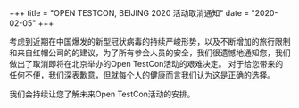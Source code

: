 +++
title = "OPEN TESTCON, BEIJING 2020 活动取消通知"
date = "2020-02-05"
+++

考虑到近期在中国爆发的新型冠状病毒的持续严峻形势，以及不断增加的旅行限制和来自红帽公司的的建议，为了所有参会人员的安全，我们很遗憾地通知您，我们做出了取消即将在北京举办的Open TestCon活动的艰难决定。 对于给您带来的任何不便，我们深表歉意，但就每个人的健康而言我们认为这是正确的选择。

我们会持续让您了解未来Open TestCon活动的安排。
